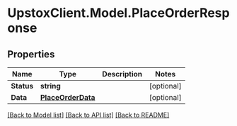 # UpstoxClient.Model.PlaceOrderResponse
## Properties

Name | Type | Description | Notes
------------ | ------------- | ------------- | -------------
**Status** | **string** |  | [optional] 
**Data** | [**PlaceOrderData**](PlaceOrderData.md) |  | [optional] 

[[Back to Model list]](../README.md#documentation-for-models) [[Back to API list]](../README.md#documentation-for-api-endpoints) [[Back to README]](../README.md)

